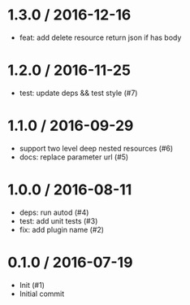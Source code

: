 
1.3.0 / 2016-12-16
==================

  * feat: add delete resource return json if has body

1.2.0 / 2016-11-25
==================

  * test: update deps && test style (#7)

1.1.0 / 2016-09-29
==================

  * support two level deep nested resources (#6)
  * docs: replace parameter url (#5)

1.0.0 / 2016-08-11
==================

  * deps: run autod (#4)
  * test: add unit tests (#3)
  * fix: add plugin name (#2)

0.1.0 / 2016-07-19
==================

  * Init (#1)
  * Initial commit
